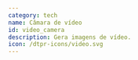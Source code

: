 ```yaml
---
category: tech
name: Câmara de vídeo
id: video_camera
description: Gera imagens de vídeo.
icon: /dtpr-icons/video.svg
---
```

